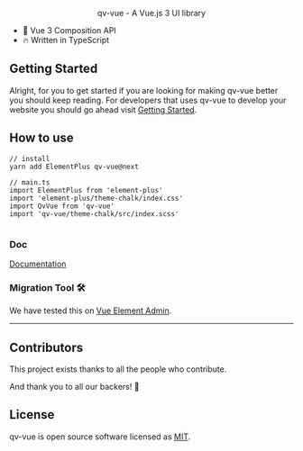 <p align="center">qv-vue - A Vue.js 3 UI library</p>

- 💪 Vue 3 Composition API
- 🔥 Written in TypeScript

## Getting Started

Alright, for you to get started if you are looking for making qv-vue better you should keep reading.
For developers that uses qv-vue to develop your website you should go ahead visit [Getting Started](https://qv-vue.org/).

## How to use

```
// install
yarn add ElementPlus qv-vue@next

// main.ts
import ElementPlus from 'element-plus'
import 'element-plus/theme-chalk/index.css'
import QvVue from 'qv-vue'
import 'qv-vue/theme-chalk/src/index.scss'


```

### Doc

[Documentation](https://virtual1680.github.io/)

### Migration Tool :hammer_and_wrench:

We have tested this on [Vue Element Admin](https://github.com/virtual1680/q-admin).

---

## Contributors

This project exists thanks to all the people who contribute.

And thank you to all our backers! 🙏

## License

qv-vue is open source software licensed as
[MIT](https://github.com/virtual1680/qv-vue/blob/master/LICENSE).
